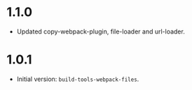 # 1.1.0

- Updated copy-webpack-plugin, file-loader and url-loader.

# 1.0.1

- Initial version: `build-tools-webpack-files`.
